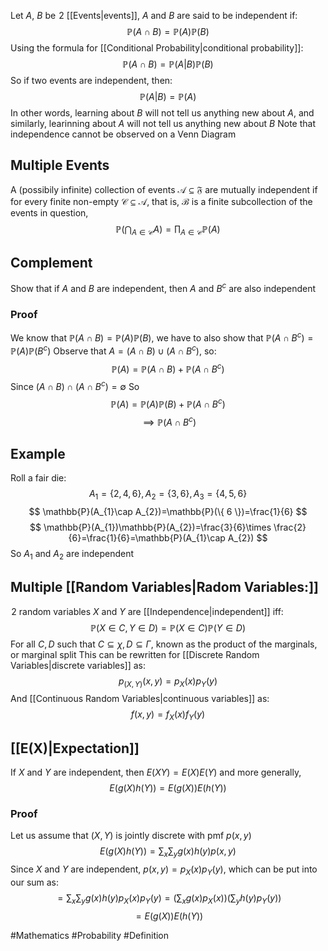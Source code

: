Let $A$, $B$ be $\hspace{0pt}2$ [[Events|events]], $A$ and $B$ are said to be independent if:
$$
\mathbb{P}(A\cap B)=\mathbb{P}(A)\mathbb{P}(B)
$$
Using the formula for [[Conditional Probability|conditional probability]]:
$$
\mathbb{P}(A\cap B)=\mathbb{P}(A|B)\mathbb{P}(B)
$$
So if two events are independent, then:
$$
\mathbb{P}(A|B)=\mathbb{P}(A)
$$
In other words, learning about $B$ will not tell us anything new about $A$, and similarly, learinning about $A$ will not tell us anything new about $B$
Note that independence cannot be observed on a Venn Diagram
## Multiple Events
A (possibily infinite) collection of events $\mathcal{A}\subseteq \mathfrak{F}$ are mutually independent if for every finite non-empty $\mathcal{C}\subseteq \mathcal{A}$, that is, $\mathcal{B}$ is a finite subcollection of the events in question,
$$
\mathbb{P}\left( \bigcap_{A\in \mathcal{C}}A \right)=\prod_{A\in \mathcal{C}}\mathbb{P}(A)
$$

## Complement
Show that if $A$ and $B$ are independent, then $A$ and $B^{c}$ are also independent
### Proof
We know that $\mathbb{P}(A\cap B)=\mathbb{P}(A)\mathbb{P}(B)$, we have to also show that $\mathbb{P}(A\cap B^{c})=\mathbb{P}(A)\mathbb{P}(B^{c})$
Observe that $A=(A\cap B)\cup (A\cap B^{c})$, so:
$$
\mathbb{P}(A)=\mathbb{P}(A\cap B)+\mathbb{P}(A\cap B^{c})
$$
Since $(A\cap B)\cap(A\cap B^{c})=\emptyset$
So
$$
\mathbb{P}(A)=\mathbb{P}(A)\mathbb{P}(B)+\mathbb{P}(A\cap B^{c})
$$
$$
\implies \mathbb{P}(A\cap B^{c})
$$
## Example
Roll a fair die:
$$
A_{1}=\{ 2,4,6 \},A_{2}=\{ 3,6 \},A_{3}=\{ 4,5,6\}
$$
$$
\mathbb{P}(A_{1}\cap A_{2})=\mathbb{P}(\{ 6 \})=\frac{1}{6}
$$
$$
\mathbb{P}(A_{1})\mathbb{P}(A_{2})=\frac{3}{6}\times \frac{2}{6}=\frac{1}{6}=\mathbb{P}(A_{1}\cap A_{2})
$$
So $A_{1}$ and $A_{2}$ are independent
## Multiple [[Random Variables|Radom Variables:]]
$\hspace{0pt}2$ random variables $X$ and $Y$ are [[Independence|independent]] iff:
$$
\mathbb{P}(X \in C,Y\in D)=\mathbb{P}(X \in C)\mathbb{P}(Y\in D)
$$
For all $C,D$ such that $C\subseteq \chi,D\subseteq\Gamma$, known as the product of the marginals, or marginal split
This can be rewritten for [[Discrete Random Variables|discrete variables]] as:
$$
p_{(X,Y)}(x,y)=p_{X}(x)p_{Y}(y)
$$
And [[Continuous Random Variables|continuous variables]] as:
$$
f(x,y)=f_{X}(x)f_{Y}(y)
$$
## [[E(X)|Expectation]]
If $X$ and $Y$ are independent, then $E(XY)=E(X)E(Y)$ and more generally, 
$$
E(g(X)h(Y))=E(g(X))E(h(Y))
$$
### Proof
Let us assume that $(X,Y)$ is jointly discrete with pmf $p(x,y)$
$$
E(g(X)h(Y))=\sum_{x}\sum_{y}g(x)h(y)p(x,y)
$$
Since $X$ and $Y$ are independent, $p(x,y)=p_{X}(x)p_{Y}(y)$, which can be put into our sum as:
$$
=\sum_{x}\sum_{y}g(x)h(y)p_{X}(x)p_{Y}(y)=\left( \sum_{x}g(x)p_{X}(x) \right)\left( \sum_{y}h(y)p_{Y}(y) \right)
$$
$$
=E(g(X))E(h(Y))
$$



#Mathematics #Probability #Definition